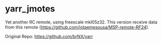 yarr_jmotes
===========

Yet another RC remote, using freescale mkl05z32. This version receive data from this remote (https://github.com/jotaemesousa/MSP-remote-RF24).



Original Repo:
https://github.com/brNX/yarr
